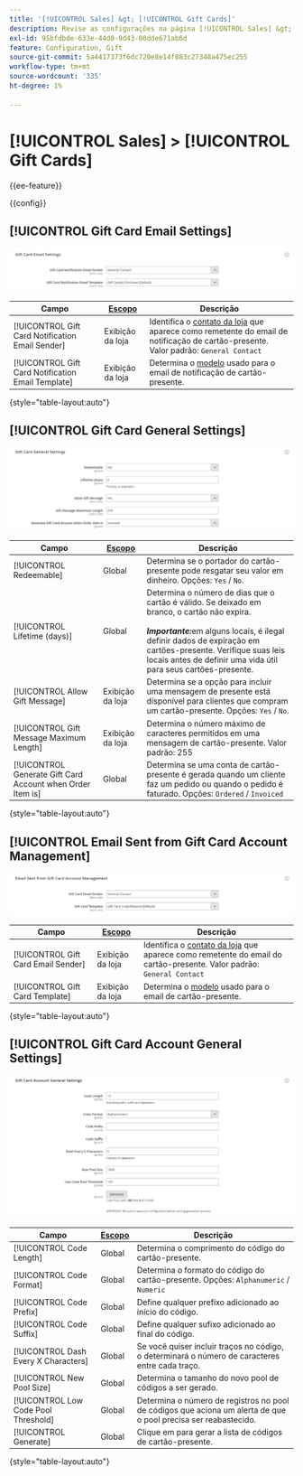 ```yaml
---
title: '[!UICONTROL Sales] &gt; [!UICONTROL Gift Cards]'
description: Revise as configurações na página [!UICONTROL Sales] &gt; [!UICONTROL Gift Cards] do Administrador do Commerce.
exl-id: 95bfdbde-633e-44d0-9d43-00dde671ab6d
feature: Configuration, Gift
source-git-commit: 5a4417373f6dc720e8e14f883c27348a475ec255
workflow-type: tm+mt
source-wordcount: '335'
ht-degree: 1%

---
```


# [!UICONTROL Sales] > [!UICONTROL Gift Cards]

{{ee-feature}}

{{config}}

## [!UICONTROL Gift Card Email Settings]

![Configurações de email de cartão-presente](./assets/gift-cards-gift-card-email-settings.png)<!-- zoom -->

<!-- [Gift Card Email Settings](https://experienceleague.adobe.com/pt-br/docs/commerce-admin/stores-sales/point-of-purchase/gift-cards/product-gift-card-accounts#configure-gift-card-accounts) -->

| Campo | [Escopo](../../getting-started/websites-stores-views.md#scope-settings) | Descrição |
|--- |--- |--- |
| [!UICONTROL Gift Card Notification Email Sender] | Exibição da loja | Identifica o [contato da loja](../../getting-started/store-details.md#store-email-addresses) que aparece como remetente do email de notificação de cartão-presente. Valor padrão: `General Contact` |
| [!UICONTROL Gift Card Notification Email Template] | Exibição da loja | Determina o [modelo](../../systems/email-templates.md) usado para o email de notificação de cartão-presente. |

{style="table-layout:auto"}

## [!UICONTROL Gift Card General Settings]

![Configurações Gerais do Cartão-Presente](./assets/gift-cards-gift-card-general-settings.png)<!-- zoom -->

<!-- [Gift Card General Settings](https://experienceleague.adobe.com/pt-br/docs/commerce-admin/stores-sales/point-of-purchase/gift-cards/product-gift-card-accounts#configure-gift-card-accounts) -->

| Campo | [Escopo](../../getting-started/websites-stores-views.md#scope-settings) | Descrição |
|--- |--- |--- |
| [!UICONTROL Redeemable] | Global | Determina se o portador do cartão-presente pode resgatar seu valor em dinheiro. Opções: `Yes` / `No`. |
| [!UICONTROL Lifetime (days)] | Global | Determina o número de dias que o cartão é válido. Se deixado em branco, o cartão não expira. <br/><br/>**_Importante:_**&#x200B;em alguns locais, é ilegal definir dados de expiração em cartões-presente. Verifique suas leis locais antes de definir uma vida útil para seus cartões-presente. |
| [!UICONTROL Allow Gift Message] | Exibição da loja | Determina se a opção para incluir uma mensagem de presente está disponível para clientes que compram um cartão-presente. Opções: `Yes` / `No`. |
| [!UICONTROL Gift Message Maximum Length] | Exibição da loja | Determina o número máximo de caracteres permitidos em uma mensagem de cartão-presente. Valor padrão: 255 |
| [!UICONTROL Generate Gift Card Account when Order Item is] | Global | Determina se uma conta de cartão-presente é gerada quando um cliente faz um pedido ou quando o pedido é faturado. Opções: `Ordered` / `Invoiced` |

{style="table-layout:auto"}

## [!UICONTROL Email Sent from Gift Card Account Management]

![Email Enviado do Gerenciamento de Conta de Cartão-presente](./assets/gift-cards-email-sent-from-account.png)<!-- zoom -->

<!-- [Email Sent from Gift Card Account Management](https://experienceleague.adobe.com/pt-br/docs/commerce-admin/stores-sales/point-of-purchase/gift-cards/product-gift-card-accounts#configure-gift-card-accounts) -->

| Campo | [Escopo](../../getting-started/websites-stores-views.md#scope-settings) | Descrição |
|--- |--- |--- |
| [!UICONTROL Gift Card Email Sender] | Exibição da loja | Identifica o [contato da loja](../../getting-started/store-details.md#store-email-addresses) que aparece como remetente do email do cartão-presente. Valor padrão: `General Contact` |
| [!UICONTROL Gift Card Template] | Exibição da loja | Determina o [modelo](../../systems/email-templates.md) usado para o email de cartão-presente. |

{style="table-layout:auto"}

## [!UICONTROL Gift Card Account General Settings]

![Configurações Gerais da Conta de Cartão-Presente](./assets/gift-cards-gift-card-account-general-settings.png)<!-- zoom -->

<!-- [Gift Card Account General Settings](https://experienceleague.adobe.com/pt-br/docs/commerce-admin/stores-sales/point-of-purchase/gift-cards/product-gift-card-accounts#configure-gift-card-accounts) -->

| Campo | [Escopo](../../getting-started/websites-stores-views.md#scope-settings) | Descrição |
|--- |--- |--- |
| [!UICONTROL Code Length] | Global | Determina o comprimento do código do cartão-presente. |
| [!UICONTROL Code Format] | Global | Determina o formato do código do cartão-presente. Opções: `Alphanumeric` / `Numeric` |
| [!UICONTROL Code Prefix] | Global | Define qualquer prefixo adicionado ao início do código. |
| [!UICONTROL Code Suffix] | Global | Define qualquer sufixo adicionado ao final do código. |
| [!UICONTROL Dash Every X Characters] | Global | Se você quiser incluir traços no código, o determinará o número de caracteres entre cada traço. |
| [!UICONTROL New Pool Size] | Global | Determina o tamanho do novo pool de códigos a ser gerado. |
| [!UICONTROL Low Code Pool Threshold] | Global | Determina o número de registros no pool de códigos que aciona um alerta de que o pool precisa ser reabastecido. |
| [!UICONTROL Generate] | Global | Clique em para gerar a lista de códigos de cartão-presente. |

{style="table-layout:auto"}
